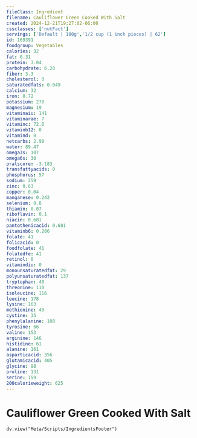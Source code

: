 ```yaml
---
fileClass: Ingredient
filename: Cauliflower Green Cooked With Salt
created: 2024-12-21T19:27:02-06:00
cssclasses: ['nutFact']
servings: ['Default | 100g','1/2 cup (1 inch pieces) | 62']
id: 169391
foodgroup: Vegetables
calories: 32
fat: 0.31
protein: 3.04
carbohydrate: 6.28
fiber: 3.3
cholesterol: 0
saturatedfats: 0.049
calcium: 32
iron: 0.72
potassium: 278
magnesium: 19
vitaminaiu: 141
vitaminarae: 7
vitaminc: 72.6
vitaminb12: 0
vitamind: 0
netcarbs: 2.98
water: 89.47
omega3s: 107
omega6s: 30
pralscore: -3.183
transfattyacids: 0
phosphorus: 57
sodium: 259
zinc: 0.63
copper: 0.04
manganese: 0.242
selenium: 0.8
thiamin: 0.07
riboflavin: 0.1
niacin: 0.681
pantothenicacid: 0.681
vitaminb6: 0.206
folate: 41
folicacid: 0
foodfolate: 41
folatedfe: 41
retinol: 0
vitamindiu: 0
monounsaturatedfat: 29
polyunsaturatedfat: 137
tryptophan: 40
threonine: 110
isoleucine: 116
leucine: 178
lysine: 163
methionine: 43
cystine: 35
phenylalanine: 108
tyrosine: 66
valine: 153
arginine: 146
histidine: 61
alanine: 161
asparticacid: 356
glutamicacid: 405
glycine: 98
proline: 131
serine: 159
200calorieweight: 625
---
```


# Cauliflower Green Cooked With Salt

```dataviewjs
dv.view("Meta/Scripts/IngredientsFooter")
```
